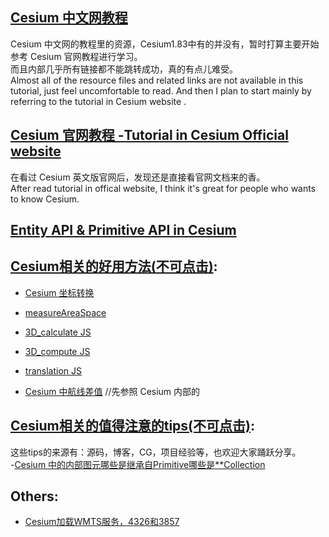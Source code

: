 ## [Cesium 中文网教程](cesium_chineseSite/index.md)<br/>

Cesium 中文网的教程里的资源，Cesium1.83中有的并没有，暂时打算主要开始参考 Cesium 官网教程进行学习。<br/>
而且内部几乎所有链接都不能跳转成功，真的有点儿难受。<br/>
Almost all of the resource files and related links are not available in this tutorial, just feel uncomfortable to read. And then I plan to start mainly by referring to the tutorial in Cesium website .
## [Cesium 官网教程 -Tutorial in Cesium Official website](cesium_offical_website/index.md)

在看过 Cesium 英文版官网后，发现还是直接看官网文档来的香。<br/>
After read tutorial in offical website, I think it's great for people who wants to know Cesium.

## [Entity API & Primitive API in Cesium](../cesium_SourceCode/connectin_Entity_to_Primitive_1.85.0/Primitive_vs_Entity.md)

## [Cesium相关的好用方法(不可点击)](#):

- [Cesium 坐标转换](./Tips_utils/coordTrans.md)
- [measureAreaSpace](./Tips_utils/measureAreaSpace.md)

- [3D_calculate JS](./Tips_utils/3D_calculate.js)
- [3D_compute JS](./Tips_utils/3D_compute.js)
- [translation JS](./Tips_utils/translation.js)


- [Cesium 中航线差值](../CG/routeDiff/routeDifference.md) //先参照 Cesium 内部的
<!-- - [Cesium 中高程查询](./ElevationQuery.md) // 初步结论：可以通过经纬度进行计算，但是具体计算方法还需进一步查找  -->


## [Cesium相关的值得注意的tips(不可点击)](#):

这些tips的来源有：源码，博客，CG，项目经验等，也欢迎大家踊跃分享。</br>
-[Cesium 中的内部图元哪些是继承自Primitive哪些是**Collection](./Tips_intro/whether_from_Primitive.md)



<!-- ## [3D Tiles](3D_Tiles.md) -->

## Others:

- [Cesium加载WMTS服务，4326和3857](https://blog.csdn.net/lhjuejiang/article/details/127407987)

